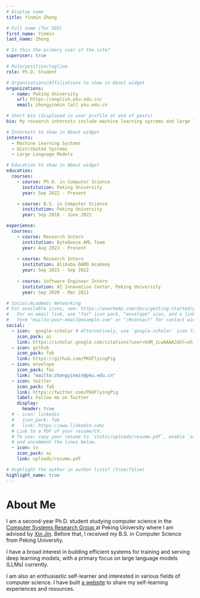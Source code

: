 ```yaml
---
# Display name
title: Yinmin Zhong

# Full name (for SEO)
first_name: Yinmin
last_name: Zhong

# Is this the primary user of the site?
superuser: true

# Role/position/tagline
role: Ph.D. Student

# Organizations/Affiliations to show in About widget
organizations:
  - name: Peking University
    url: https://english.pku.edu.cn/
    email: zhongyinmin [at] pku.edu.cn

# Short bio (displayed in user profile at end of posts)
bio: My research interests include machine learning systems and large language models.

# Interests to show in About widget
interests:
  - Machine Learning Systems
  - Distributed Systems
  - Large Language Models

# Education to show in About widget
education:
  courses:
    - course: Ph.D. in Computer Science
      institution: Peking University
      year: Sep 2022 - Present

    - course: B.S. in Computer Science
      institution: Peking University
      year: Sep 2018 - June 2022

experience:
  courses:
    - course: Research Intern
      institution: ByteDance AML Team
      year: Aug 2023 - Present
    
    - course: Research Intern
      institution: Alibaba DAMO Academy
      year: Sep 2021 - Sep 2022
    
    - course: Software Engineer Intern
      institution: AI Innovation Center, Peking University
      year: Sep 2020 - Mar 2021

# Social/Academic Networking
# For available icons, see: https://wowchemy.com/docs/getting-started/page-builder/#icons
#   For an email link, use "fas" icon pack, "envelope" icon, and a link in the
#   form "mailto:your-email@example.com" or "/#contact" for contact widget.
social:
  - icon:  google-scholar # Alternatively, use `google-scholar` icon from `ai` icon pack
    icon_pack: ai
    link: https://scholar.google.com/citations?user=UUM_zLwAAAAJ&hl=zh-CN&oi=ao
  - icon: github
    icon_pack: fab
    link: https://github.com/PKUFlyingPig
  - icon: envelope
    icon_pack: fas
    link: "mailto:zhongyinmin@pku.edu.cn"
  - icon: twitter
    icon_pack: fab
    link: https://twitter.com/PKUFlyingPig
    label: Follow me on Twitter
    display:
      header: true
  # - icon: linkedin
  #   icon_pack: fab
  #   link: https://www.linkedin.com/
  # Link to a PDF of your resume/CV.
  # To use: copy your resume to `static/uploads/resume.pdf`, enable `ai` icons in `params.yaml`,
  # and uncomment the lines below.
  - icon: cv
    icon_pack: ai
    link: uploads/resume.pdf

# Highlight the author in author lists? (true/false)
highlight_name: true
---
```


<h1> About Me </h1>
I am a second-year Ph.D. student studying computer science in the <a href=https://github.com/pkusys> Computer Systems Research Group </a> at Peking University where I am advised by <a href=https://xinjin.github.io> Xin Jin</a>. Before that, I received my B.S. in Computer Science from Peking University.

I have a broad interest in building efficient systems for training and serving deep learning models, with a primary focus on large language models (LLMs) currently.

I am also an enthusiastic self-learner and interested in various fields of computer science. I have built [a website](https://csdiy.wiki/en) to share my self-learning experiences and resources. 
